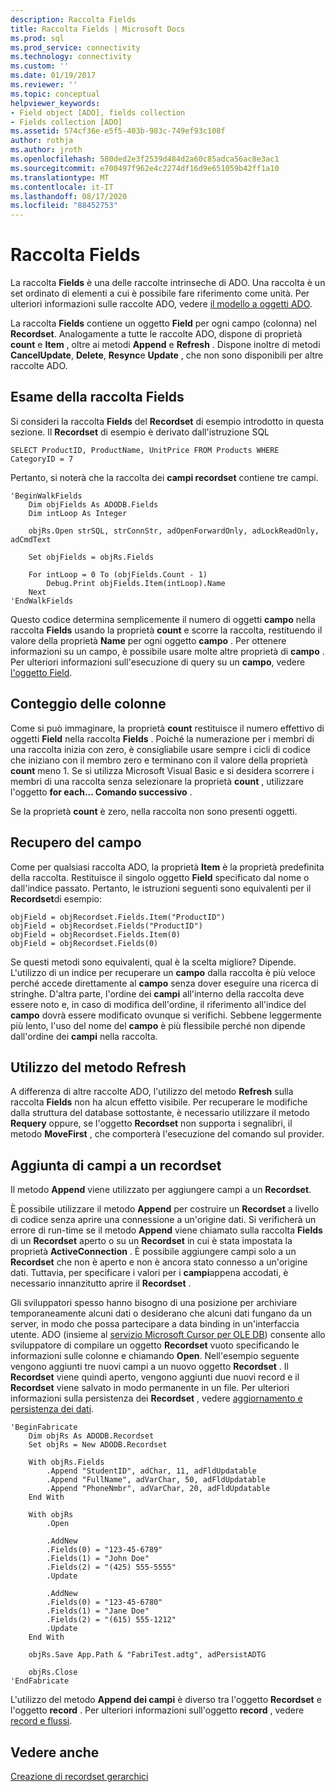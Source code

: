 ```yaml
---
description: Raccolta Fields
title: Raccolta Fields | Microsoft Docs
ms.prod: sql
ms.prod_service: connectivity
ms.technology: connectivity
ms.custom: ''
ms.date: 01/19/2017
ms.reviewer: ''
ms.topic: conceptual
helpviewer_keywords:
- Field object [ADO], fields collection
- Fields collection [ADO]
ms.assetid: 574cf36e-e5f5-403b-983c-749ef93c108f
author: rothja
ms.author: jroth
ms.openlocfilehash: 580ded2e3f2539d484d2a60c85adca56ac8e3ac1
ms.sourcegitcommit: e700497f962e4c2274df16d9e651059b42ff1a10
ms.translationtype: MT
ms.contentlocale: it-IT
ms.lasthandoff: 08/17/2020
ms.locfileid: "88452753"
---
```

# <a name="the-fields-collection"></a>Raccolta Fields
La raccolta **Fields** è una delle raccolte intrinseche di ADO. Una raccolta è un set ordinato di elementi a cui è possibile fare riferimento come unità. Per ulteriori informazioni sulle raccolte ADO, vedere [il modello a oggetti ADO](../../../ado/guide/data/ado-objects-and-collections.md).  
  
 La raccolta **Fields** contiene un oggetto **Field** per ogni campo (colonna) nel **Recordset**. Analogamente a tutte le raccolte ADO, dispone di proprietà **count** e **Item** , oltre ai metodi **Append** e **Refresh** . Dispone inoltre di metodi **CancelUpdate**, **Delete**, **Resync**e **Update** , che non sono disponibili per altre raccolte ADO.  
  
## <a name="examining-the-fields-collection"></a>Esame della raccolta Fields  
 Si consideri la raccolta **Fields** del **Recordset** di esempio introdotto in questa sezione. Il **Recordset** di esempio è derivato dall'istruzione SQL  
  
```  
SELECT ProductID, ProductName, UnitPrice FROM Products WHERE CategoryID = 7  
```  
  
 Pertanto, si noterà che la raccolta dei **campi recordset** contiene tre campi.  
  
```  
'BeginWalkFields  
    Dim objFields As ADODB.Fields  
    Dim intLoop As Integer  
  
    objRs.Open strSQL, strConnStr, adOpenForwardOnly, adLockReadOnly, adCmdText  
  
    Set objFields = objRs.Fields  
  
    For intLoop = 0 To (objFields.Count - 1)  
        Debug.Print objFields.Item(intLoop).Name  
    Next  
'EndWalkFields  
```  
  
 Questo codice determina semplicemente il numero di oggetti **campo** nella raccolta **Fields** usando la proprietà **count** e scorre la raccolta, restituendo il valore della proprietà **Name** per ogni oggetto **campo** . Per ottenere informazioni su un campo, è possibile usare molte altre proprietà di **campo** . Per ulteriori informazioni sull'esecuzione di query su un **campo**, vedere [l'oggetto Field](../../../ado/guide/data/the-field-object.md).  
  
## <a name="counting-columns"></a>Conteggio delle colonne  
 Come si può immaginare, la proprietà **count** restituisce il numero effettivo di oggetti **Field** nella raccolta **Fields** . Poiché la numerazione per i membri di una raccolta inizia con zero, è consigliabile usare sempre i cicli di codice che iniziano con il membro zero e terminano con il valore della proprietà **count** meno 1. Se si utilizza Microsoft Visual Basic e si desidera scorrere i membri di una raccolta senza selezionare la proprietà **count** , utilizzare l'oggetto **for each... Comando successivo** .  
  
 Se la proprietà **count** è zero, nella raccolta non sono presenti oggetti.  
  
## <a name="getting-to-the-field"></a>Recupero del campo  
 Come per qualsiasi raccolta ADO, la proprietà **Item** è la proprietà predefinita della raccolta. Restituisce il singolo oggetto **Field** specificato dal nome o dall'indice passato. Pertanto, le istruzioni seguenti sono equivalenti per il **Recordset**di esempio:  
  
```  
objField = objRecordset.Fields.Item("ProductID")  
objField = objRecordset.Fields("ProductID")  
objField = objRecordset.Fields.Item(0)  
objField = objRecordset.Fields(0)  
```  
  
 Se questi metodi sono equivalenti, qual è la scelta migliore? Dipende. L'utilizzo di un indice per recuperare un **campo** dalla raccolta è più veloce perché accede direttamente al **campo** senza dover eseguire una ricerca di stringhe. D'altra parte, l'ordine dei **campi** all'interno della raccolta deve essere noto e, in caso di modifica dell'ordine, il riferimento all'indice del **campo** dovrà essere modificato ovunque si verifichi. Sebbene leggermente più lento, l'uso del nome del **campo** è più flessibile perché non dipende dall'ordine dei **campi** nella raccolta.  
  
## <a name="using-the-refresh-method"></a>Utilizzo del metodo Refresh  
 A differenza di altre raccolte ADO, l'utilizzo del metodo **Refresh** sulla raccolta **Fields** non ha alcun effetto visibile. Per recuperare le modifiche dalla struttura del database sottostante, è necessario utilizzare il metodo **Requery** oppure, se l'oggetto **Recordset** non supporta i segnalibri, il metodo **MoveFirst** , che comporterà l'esecuzione del comando sul provider.  
  
## <a name="adding-fields-to-a-recordset"></a>Aggiunta di campi a un recordset  
 Il metodo **Append** viene utilizzato per aggiungere campi a un **Recordset**.  
  
 È possibile utilizzare il metodo **Append** per costruire un **Recordset** a livello di codice senza aprire una connessione a un'origine dati. Si verificherà un errore di run-time se il metodo **Append** viene chiamato sulla raccolta **Fields** di un **Recordset** aperto o su un **Recordset** in cui è stata impostata la proprietà **ActiveConnection** . È possibile aggiungere campi solo a un **Recordset** che non è aperto e non è ancora stato connesso a un'origine dati. Tuttavia, per specificare i valori per i **campi**appena accodati, è necessario innanzitutto aprire il **Recordset** .  
  
 Gli sviluppatori spesso hanno bisogno di una posizione per archiviare temporaneamente alcuni dati o desiderano che alcuni dati fungano da un server, in modo che possa partecipare a data binding in un'interfaccia utente. ADO (insieme al [servizio Microsoft Cursor per OLE DB](../../../ado/guide/appendixes/microsoft-cursor-service-for-ole-db-ado-service-component.md)) consente allo sviluppatore di compilare un oggetto **Recordset** vuoto specificando le informazioni sulle colonne e chiamando **Open**. Nell'esempio seguente vengono aggiunti tre nuovi campi a un nuovo oggetto **Recordset** . Il **Recordset** viene quindi aperto, vengono aggiunti due nuovi record e il **Recordset** viene salvato in modo permanente in un file. Per ulteriori informazioni sulla persistenza dei **Recordset** , vedere [aggiornamento e persistenza dei dati](../../../ado/guide/data/updating-and-persisting-data.md).  
  
```  
'BeginFabricate  
    Dim objRs As ADODB.Recordset  
    Set objRs = New ADODB.Recordset  
  
    With objRs.Fields  
        .Append "StudentID", adChar, 11, adFldUpdatable  
        .Append "FullName", adVarChar, 50, adFldUpdatable  
        .Append "PhoneNmbr", adVarChar, 20, adFldUpdatable  
    End With  
  
    With objRs  
        .Open  
  
        .AddNew  
        .Fields(0) = "123-45-6789"  
        .Fields(1) = "John Doe"  
        .Fields(2) = "(425) 555-5555"  
        .Update  
  
        .AddNew  
        .Fields(0) = "123-45-6780"  
        .Fields(1) = "Jane Doe"  
        .Fields(2) = "(615) 555-1212"  
        .Update  
    End With  
  
    objRs.Save App.Path & "FabriTest.adtg", adPersistADTG  
  
    objRs.Close  
'EndFabricate  
```  
  
 L'utilizzo del metodo **Append dei campi** è diverso tra l'oggetto **Recordset** e l'oggetto **record** . Per ulteriori informazioni sull'oggetto **record** , vedere [record e flussi](../../../ado/guide/data/records-and-streams.md).  
  
## <a name="see-also"></a>Vedere anche  
 [Creazione di recordset gerarchici](../../../ado/guide/data/fabricating-hierarchical-recordsets.md)
